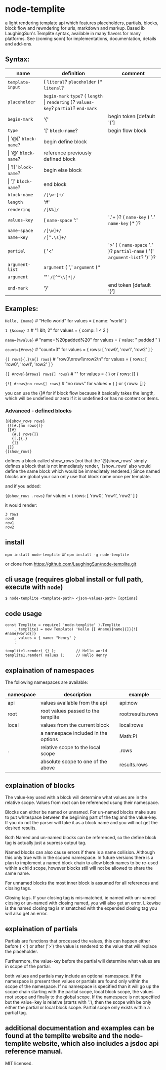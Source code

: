 # node-templite
a light rendering template api which features placeholders, partials, blocks, block flow and rewndering for urls, markdown and markup. Based ib LaughingSun's Templite syntax, available in many flavors for many platforms.  See (coming soon) for implementations, documentation, details and add-ons.

## Syntax:

name              | definition                    | comment
----------------- | ----------------------------- | ---------------
`template-input` |  ( `literal`? `placeholder` )* `literal`? |
`placeholder`    |  `begin-mark` `type`? ( `length` \| `rendering` )? `values-key`? `partial`? `end-mark` |
`begin-mark`     |  '{'     | begin token [default '{']
`type`           |  '[' `block-name`?   | begin flow block
 |                 \| '@[' `block-name`?  | begin define block
 |                 \| '@' `block-name`?   | reference previously defined block
 |                 \| '![' `block-name`?  | begin else block
 |                 \| ']' `block-name`?   | end block
`block-name`     | `/[\w-]+/`
`length`         | '#'
`rendering`      | `/[&%]/`
`values-key`     |  ( `name-space` ':' | '.'+ )? ( `name-key` ( '.' `name-key` )* )?
`name-space`     | `/[\w]+/`
`name-key`       | `/[^.\s]+/`
`partial`        | ( '<' | '>' ) ( `name-space` '.' )? `partial-name` ( '(' `argument-list`? ')' )?
`argument-list`  | `argument` ( ',' `argument` )*
`argument`       | '"' `/[^"\\]*\|/`
`end-mark`       |  '}'     | end token [default '}']



## Examples:

`Hello, {name}`      # "Hello world" for values = { name: 'world' }

`1 {&comp} 2`       # "1 \&lt; 2" for values = { comp: 1 < 2 }

`name={%value}`     # "name=%20padded%20" for values = { value: " padded " }

`count={#rows}`     # "count=3" for values = { rows: [ 'row0', 'row1', 'row2' ] }

`{[ rows}{.}\n{] rows}` # "row0\nrow1\nrow2\n" for values = { rows: [ 'row0', 'row1', 'row2' ] }

`{[ #rows}{#rows} rows{] rows}` # "" for values = { } or { rows: [] }

`{![ #rows}no rows{] rows}`     # "no rows" for values = { } or { rows: [] }

you can use the {[# for if block flow because it basically takes the length,
which will be undefined or zero if it is undefined or has no content or 
items.

### Advanced - defined blocks
```
{@[show_rows rows}
 {![#.}no rows{]}
 {[#}
   {#.} rows{]}
   {[.}{.}
   {]}
 {]}
{]show_rows}
```
defines a block called show_rows (not that the '@[show_rows' simply defines 
a block that is not immediately render, '[show_rows' also would define the 
same block which would be immediately rendered.)  Since named blocks are 
global your can only use that block name once per template.

and if you added:

`{@show_rows .rows}` for values = { rows: [ 'row0', 'row1', 'row2' ] }

it would render:
```
3 rows
row0
row1
row2
```

## install

`npm install node-templite` or `npm install -g node-templite`

or clone from https://github.com/LaughingSun/node-templite.git

## cli usage (requires global install or full path, execute with `node`)

```
$ node-templite <template-path> <json-values-path> [options]
```

## code usage

```
const Templite = require( 'node-templite' ).Templite
    , templite1 = new Template( 'Hello {[ #name}{name}{]}{![ #name}world{]}
    , values = { name: "Henry" }
    ;

templite1.render( {} );         // Hello world
templite1.render( values );     // Hello Henry
```

## explaination of namespaces

The following namespaces are available:

namespace   | description                         | example
----------- | ----------------------------------- | --------
api         | values available from the api       | api:now
root        | root values passed to the templite  | root:results.rows
local       | values from the current block       | local:rows
<user>      | a namespace included in the options | Math:PI
.           | relative scope to the local scope   | .rows
            | absolute scope to one of the above  | results.rows


## explaination of blocks

The value-key used with a block will determine what values are in the relative scope.  Values from root can be referenced usung their namespace.

Blocks can either be named or unnamed.  For un-named blocks make sure to put whitespace between the begiining part of the tag and the value-key.  If you do not the parser will take it as a block name and you will not get the desired results.

Both Named and un-named blocks can be referenced, so the define block tag is actually just a supress output tag.  

Named blocks can also cause errors if there is a name collision.  Although this only true with in the scoped namespace.  In future versions there is a plan to implement a named block chain to allow block names to be re-used within a child scope, however blocks still will not be allowed to share the same name.

For unnamed blocks the most inner block is assumed for all references and closing tags.  

Closing tags. If your closing tag is mis-matched, ie named with un-named closing or un-named with closing named, you will also get an error.  Likewise is the named closing tag is mismatched with the expended closing tag you will also get an error.

## explaination of partials

Partials are functions that processed the values, this can happen either before ('<') or after ('>') the value is rendered to the value that will replace the placeholder.  

Furthermore, the value-key before the partial will determine what values are in scope of the partial.

both values and partials may include an optional namespace.  If the namespace is present then values or partials are found only within the scope of the namespace.  If no namespace is specified than it will go up the scope chain starting with the partial scope, local block scope, the values root scope and finally to the global scope.  If the namespace is not specified but the value=key is relative (starts with '.'), then the scope with be only either the partial or local block scope.  Partial scope only exists within a partial tag.

## additional documentation and examples can be found at the templite website and the node-templite website, which also includes a jsdoc api reference manual.

MIT licensed.

